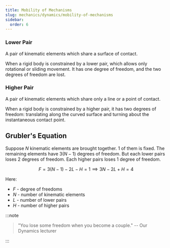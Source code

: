 ```yaml
---
title: Mobility of Mechanisms
slug: mechanics/dynamics/mobility-of-mechanisms
sidebar:
  order: 6
---
```


### Lower Pair

A pair of kinematic elements which share a surface of contact.

When a rigid body is constrained by a lower pair, which allows only rotational
or sliding movement. It has one degree of freedom, and the two degrees of
freedom are lost.

### Higher Pair

A pair of kinematic elements which share only a line or a point of contact.

When a rigid body is constrained by a higher pair, it has two degrees of
freedom: translating along the curved surface and turning about the
instantaneous contact point.

## Grubler's Equation

Suppose $N$ kinematic elements are brought together. $1$ of them is fixed. The
remaining elements have $3(N-1)$ degrees of freedom. But each lower pairs loses
$2$ degrees of freedom. Each higher pairs loses $1$ degree of freedom.

```math
F=3(N-1)-2L-H=1 \implies 3N-2L+H=4
```

Here:

- $F$ - degree of freedoms
- $N$ - number of kinematic elements
- $L$ - number of lower pairs
- $H$ - number of higher pairs

:::note

> "You lose some freedom when you become a couple." -- Our Dynamics lecturer

:::
